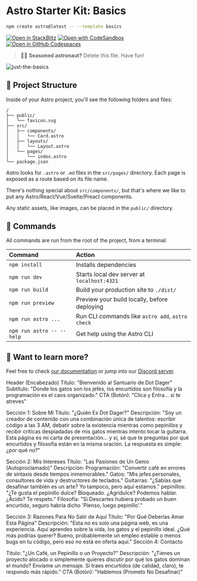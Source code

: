 # Astro Starter Kit: Basics

```sh
npm create astro@latest -- --template basics
```

[![Open in StackBlitz](https://developer.stackblitz.com/img/open_in_stackblitz.svg)](https://stackblitz.com/github/withastro/astro/tree/latest/examples/basics)
[![Open with CodeSandbox](https://assets.codesandbox.io/github/button-edit-lime.svg)](https://codesandbox.io/p/sandbox/github/withastro/astro/tree/latest/examples/basics)
[![Open in GitHub Codespaces](https://github.com/codespaces/badge.svg)](https://codespaces.new/withastro/astro?devcontainer_path=.devcontainer/basics/devcontainer.json)

> 🧑‍🚀 **Seasoned astronaut?** Delete this file. Have fun!

![just-the-basics](https://github.com/withastro/astro/assets/2244813/a0a5533c-a856-4198-8470-2d67b1d7c554)

## 🚀 Project Structure

Inside of your Astro project, you'll see the following folders and files:

```text
/
├── public/
│   └── favicon.svg
├── src/
│   ├── components/
│   │   └── Card.astro
│   ├── layouts/
│   │   └── Layout.astro
│   └── pages/
│       └── index.astro
└── package.json
```

Astro looks for `.astro` or `.md` files in the `src/pages/` directory. Each page is exposed as a route based on its file name.

There's nothing special about `src/components/`, but that's where we like to put any Astro/React/Vue/Svelte/Preact components.

Any static assets, like images, can be placed in the `public/` directory.

## 🧞 Commands

All commands are run from the root of the project, from a terminal:

| Command                   | Action                                           |
| :------------------------ | :----------------------------------------------- |
| `npm install`             | Installs dependencies                            |
| `npm run dev`             | Starts local dev server at `localhost:4321`      |
| `npm run build`           | Build your production site to `./dist/`          |
| `npm run preview`         | Preview your build locally, before deploying     |
| `npm run astro ...`       | Run CLI commands like `astro add`, `astro check` |
| `npm run astro -- --help` | Get help using the Astro CLI                     |

## 👀 Want to learn more?

Feel free to check [our documentation](https://docs.astro.build) or jump into our [Discord server](https://astro.build/chat).


Header (Encabezado)
Título: "Bienvenido al Santuario de Dot Dager"
Subtítulo: "Donde los gatos son los jefes, los encurtidos son filosofía y la programación es el caos organizado."
CTA (Botón): "Clica y Entra... si te atreves"



Sección 1: Sobre Mí
Título: "¿Quién Es Dot Dager?"
Descripción:
"Soy un creador de contenido con una combinación única de talentos: escribir código a las 3 AM, debatir sobre la existencia mientras como pepinillos y recibir críticas despiadadas de mis gatos mientras intento tocar la guitarra. Esta página es mi carta de presentación... y sí, sé que te preguntas por qué encurtidos y filosofía están en la misma oración. La respuesta es simple: ¿por qué no?"



Sección 2: Mis Intereses
Título: "Las Pasiones de Un Genio (Autoproclamado)"
Descripción:
Programación: "Convertir café en errores de sintaxis desde tiempos inmemorables."
Gatos: "Mis jefes personales, consultores de vida y destructores de teclados."
Guitarras: "¿Sabías que desafinar también es un arte? Yo tampoco, pero aquí estamos."
pepinillos: "¿Te gusta el pepinillo dulce? Bloqueado. ¿Agridulce? Podemos hablar. ¿Ácido? Te respeto."
Filosofía: "Si Descartes hubiera probado un buen encurtido, seguro habría dicho 'Pienso, luego pepinillo'."





Sección 3: Razones Para No Salir de Aquí
Título: "Por Qué Deberías Amar Esta Página"
Descripción:
"Esta no es solo una página web, es una experiencia. Aquí aprendes sobre la vida, los gatos y el pepinillo ideal. ¿Qué más podrías querer? Bueno, probablemente un empleo estable o menos bugs en tu código, pero eso no está en oferta aquí."
Sección 4: Contacto




Título: "¿Un Café, un Pepinillo o un Proyecto?"
Descripción:
"¿Tienes un proyecto alocado o simplemente quieres discutir por qué los gatos dominan el mundo? Envíame un mensaje. Si traes encurtidos (de calidad, claro), te respondo más rápido."
CTA (Botón): "Hablemos (Prometo No Desafinar)"
